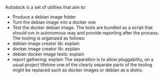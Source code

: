 Autodock is a set of utilities that aim to:
* Produce a debian image folder
* Turn the debian image into a docker one
* Test the docker debian image.
The tools are bundled as a script that should run in autonomous way and provide reporting after the process.
The tooling is organized as follows:
* debian image creator lib: explain
* docker image creator lib: explain
* debian docker image tests: explain
* report gathering: explain
The separation is to allow pluggability, on a usual project lifetime one of the clearly separate parts of the tooling
might be replaced such as docker images or debian as a distro.
